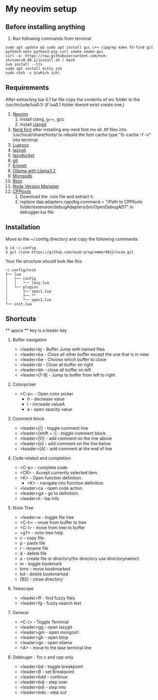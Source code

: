 # My neovim setup

## Before installing anything
1. Run following commands from terminal
```
sudo apt update && sudo apt install gcc c++ ripgrep make fd-find git python3-venv python3-pip curl cmake cmake-gui
curl -o- https://raw.githubusercontent.com/nvm-sh/nvm/v0.40.1/install.sh | bash
nvm install --lts
sudo apt install kitty zsh
sudo chsh -s $(which zsh)
```

## Requirements

After extracting lua-5.1 tar file copy the contents of src folder to the /usr/include/lua5.1/ (if lua5.1 folder doesnt exist create one.)

1. [Neovim](https://github.com/neovim/neovim/blob/master/INSTALL.md)
   1. install clang, g++, gcc
   2. install [clangd](https://clangd.llvm.org/installation)
2. [Nerd font](https://www.nerdfonts.com)
    after installing any nerd font mv all .ttf files into /usr/local/share/fonts/
    to rebuild the font cache type "fc-cache -f -v" into terminal.
3. [Luarocs](https://luarocks.org)
4. [lazygit](https://github.com/jesseduffield/lazygit?tab=readme-ov-file#installation)
5. [lazydocker](https://github.com/jesseduffield/lazydocker)
6. [git](https://git-scm.com/downloads/linux)
7. [Emmet](https://github.com/olrtg/emmet-language-server)
8. [Ollama with Llama3.2](https://ollama.com)
9. [Mongodb](https://www.mongodb.com/docs/mongodb-shell/install)
10. [Btop](https://github.com/aristocratos/btop)
11. [Node Version Manager](https://github.com/nvm-sh/nvm?tab=readme-ov-file#installing-and-updating)
12. [CPPtools](https://github.com/microsoft/vscode-cpptools/releases)
    1. Download the .vsix file and extract it.
    2. replace dap.adapters.cppdbg.command = "/Path to CPPtools folder/extension/debugAdapters/bin/OpenDebugAD7" in debugger.lua file

## Installation

Move to the ~/.config directory and copy the following commands

```
$ cd ~/.config
$ git clone https://github.com/noob-programmer9012/nvim.git
```

Your file structure should look like this

```
~/.config/nvim
├── lua
│   ├── config
│   │   └── lazy.lua
│   └── plugins
│       ├── spec1.lua
│       ├── **
│       └── spec2.lua
└── init.lua
```

## Shortcuts

** space ** key is a leader key

1. Buffer navigation

   - \<leader\>bj - Buffer Jump with named files
   - \<leader\>ba - Close all other buffer except the one that is in view
   - \<leader\>be - Choose which buffer to close
   - \<leader\>bl - Close all buffer on right
   - \<leader\>bh - close all buffer on left
   - \<leader\>[1-9] - Jump to buffer from left to right

2. Colorpicker

   - \<C-p\> - Open color picker
     - h - decrease value
     - l - increade valueA
     - a - open opacity value

3. Comment block

   - \<leader\>[/] - toggle comment line
   - \<leader\>[shift + /] - toggle comment block
   - \<leader\>[O] - add comment on the line above
   - \<leader\>[o] - add comment on the line below
   - \<keader\>[A] - add comment at the end of line

4. Code related and completion

   - \<C-p\> - complete code
   - \<CR\> - Accept currently selected item.
   - \<K\> - Open function definition.
     - \<K\> - navigate into function definition.
   - \<leader\>ca - open code action.
   - \<leader\>gd - go to definition.
   - \<leader\>li - lsp info

5. Nvim Tree

   - \<leader\>e - toggle file tree
   - \<C-h\> - move from buffer to tree
   - \<C-l\> - move from tree to buffer
   - \<g?\> - nvim tree help
   - c - copy file
   - p - paste file
   - r - rename file
   - d - delete file
   - a - create file or directory(for directory use directoryname/)
   - m - toggle bookmark
   - bmv - move bookmarked
   - bd - delete bookmarked
   - [BS] - close directory

6. Telescope

   - \<leader\>ff - find fuzzy files
   - \<leader\>fg - fuzzy search text

7. General

   - \<C-/\> - Toggle Terminal
   - \<leader\>gg - open lazygit
   - \<leader\>gm - open mongosh
   - \<leader\>gb - open btop
   - \<leader\>go - open ollama
   - \<A\> - move to the lase terminal line

8. Debbuger - for c and cpp only
   - \<leader\>bd - toggle breakpoint
   - \<leader\>B - set Breakpoint
   - \<leader\>bdd - continue
   - \<leader\>bdj - step over
   - \<leader\>bdi - step into
   - \<leader\>bdo - step out
